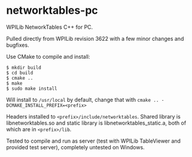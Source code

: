 networktables-pc
================

WPILib NetworkTables C++ for PC.

Pulled directly from WPILib revision 3622 with a few minor changes and bugfixes.

Use CMake to compile and install:
```
$ mkdir build
$ cd build
$ cmake ..
$ make
$ sudo make install
```

Will install to `/usr/local` by default, change that with `cmake .. -DCMAKE_INSTALL_PREFIX=<prefix>`

Headers installed to `<prefix>/include/networktables`. Shared library is libnetworktables.so
and static library is libnetworktables_static.a, both of which are in `<prefix>/lib`.

Tested to compile and run as server (test with WPILib TableViewer and provided test server),
completely untested on Windows.
